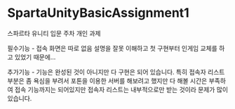 # SpartaUnityBasicAssignment1
스파르타 유니티 입문 주차 개인 과제

필수기능 - 접속 화면은 따로 없음 설명을 잘못 이해하고 첫 구현부터 인게임 교체를 하고 있었기 때문에...

추가기능 - 기능은 완성된 것이 아니지만 다 구현은 되어 있습니다.
          특히 접속자 리스트 부분은 좀 욕심을 부려서 포톤을 이용한 서버를 해보려고 했지만
          다 해볼 시간은 부족하여 접속 기능까지는 되어있지만 접속자 리스트는 내부적으로만 받는 것이라
          문제가 많이 있습니다.
